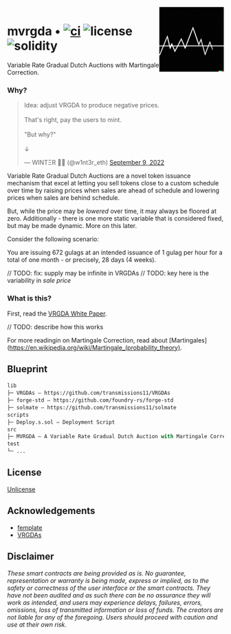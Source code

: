 <img align="right" width="150" height="150" top="100" src="./assets/mvrgda.png">

# mvrgda • [![ci](https://github.com/whitenois3/mvrgda/actions/workflows/ci.yml/badge.svg)](https://github.com/whitenois3/mvrgda/actions/workflows/ci.yml) ![license](https://img.shields.io/github/license/whitenois3/mvrgda?label=license) ![solidity](https://img.shields.io/badge/solidity-^0.8.15-lightgrey)

Variable Rate Gradual Dutch Auctions with Martingale Correction.


### Why?

<blockquote class="twitter-tweet"><p lang="en" dir="ltr">Idea: adjust VRGDA to produce negative prices.<br><br>That&#39;s right, pay the users to mint.<br><br>&quot;But why?&quot;<br><br>↓</p>&mdash; WINTΞR 💙💛 (@w1nt3r_eth) <a href="https://twitter.com/w1nt3r_eth/status/1568039897617014785?ref_src=twsrc%5Etfw">September 9, 2022</a></blockquote> <script async src="https://platform.twitter.com/widgets.js" charset="utf-8"></script>


Variable Rate Gradual Dutch Auctions are a novel token issuance mechanism that excel at letting you sell tokens close to a custom schedule over time by raising prices when sales are ahead of schedule and lowering prices when sales are behind schedule.

But, while the price may be _lowered_ over time, it may always be floored at zero. Additionally - there is one more static variable that is considered fixed, but may be made dynamic. More on this later.

Consider the following scenario:

You are issuing 672 gulags at an intended issuance of 1 gulag per hour for a total of one month - or precisely, 28 days (4 weeks).


// TODO: fix: supply may be infinite in VRGDAs
// TODO: key here is the variability in _sale price_




### What is this?

First, read the [VRGDA White Paper](https://www.paradigm.xyz/2022/08/vrgda).

// TODO: describe how this works



For more readingin on Martingale Correction, read about [Martingales](https://en.wikipedia.org/wiki/Martingale_(probability_theory).


## Blueprint

```ml
lib
├─ VRGDAs — https://github.com/transmissions11/VRGDAs
├─ forge-std — https://github.com/foundry-rs/forge-std
├─ solmate — https://github.com/transmissions11/solmate
scripts
├─ Deploy.s.sol — Deployment Script
src
├─ MVRGDA — A Variable Rate Gradual Dutch Auction with Martingale Correction
test
└─ ...
```




## License

[Unlicense](https://github.com/whitenois3/mvrgda/blob/master/LICENSE)


## Acknowledgements

- [femplate](https://github.com/abigger87/femplate)
- [VRGDAs](https://github.com/transmissions11/VRGDAs)


## Disclaimer

_These smart contracts are being provided as is. No guarantee, representation or warranty is being made, express or implied, as to the safety or correctness of the user interface or the smart contracts. They have not been audited and as such there can be no assurance they will work as intended, and users may experience delays, failures, errors, omissions, loss of transmitted information or loss of funds. The creators are not liable for any of the foregoing. Users should proceed with caution and use at their own risk._
